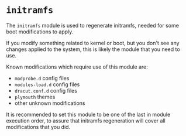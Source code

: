 # `initramfs`

The `initramfs` module is used to regenerate initramfs, needed for some boot modifications to apply.

If you modify something related to kernel or boot, but you don't see any changes applied to the system, this is likely the module that you need to use.

Known modifications which require use of this module are:
- `modprobe.d` config files
- `modules-load.d` config files
- `dracut.conf.d` config files
- `plymouth` themes
- other unknown modifications

It is recommended to set this module to be one of the last in module execution order, to assure that initramfs regeneration will cover all modifications that you did.
